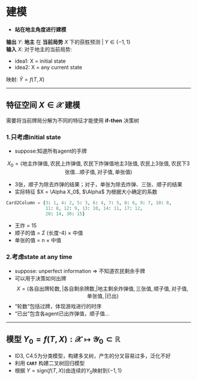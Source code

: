 # 建模
- **站在地主角度进行建模**

**输出** $Y$: **地主** 在 **当前局势** $X$ 下的获胜预测 | $Y \in \{-1,1\}$\
**输入** $X$: 对于地主的当前局势:
- idea1: X = initial state
- idea2: X = any current state 

映射: $\hat{Y} = f(T, X)$

---

## 特征空间 $X \in \mathcal{X}$ 建模
需要将当前牌局分解为不同的特征才能使用 **if-then** 决策树
### 1.只考虑initial state
- suppose:知道所有agent的手牌

$$
X_0 = (\text{地主炸弹值},\text{农民上炸弹值},\text{农民下炸弹值}\text{地主3张值},\text{农民上3张值},\text{农民下3张值}\text{...顺子值},\text{对子值},\text{单张值})
$$
- 3张，顺子为除去炸弹的结果；对子，单张为除去炸弹、三张、顺子的结果
- 实际特征 $X = \Alpha X_0$, $\Alpha$ 为根据大小确定的系数
```python
Card2Column = {3: 1, 4: 2, 5: 3, 6: 4, 7: 5, 8: 6, 9: 7, 10: 8,
               11: 8, 12: 9, 13: 10, 14: 11, 17: 12, 
               20: 14, 30: 15}
```
- 王炸 = 15
- 顺子的值 = $\Sigma$ (长度-4) $\times$ 中值
- 单张的值 = n $\times$ 中值
  
### 2.考虑state at any time
- suppose: unperfect information $\Rightarrow$ 不知道农民剩余手牌
- 可以用于决策如何出牌
$$
X = \left(\text{各自出牌轮数},|\text{各自剩余牌数},| \text{地主剩余炸弹值},\text{三张值},\text{顺子值},\text{对子值},\text{单张值},|\text{已出}\right)
$$
- “轮数”包括过牌，体现游戏进行的时序
- “已出”包含各agent已出炸弹值，顺子值...

---

## 模型 $Y_0=f(T,X): \mathcal{X} \mapsto \mathcal{Y}_0 \subset \mathbb{R}$
- ID3, C4.5为分类模型，构建多叉树，产生的分叉容易过多，泛化不好
- 利用 **`CART`** 构建二叉树回归模型
- 根据 $Y = \mathrm{sign}\left(f(T,X)\right)$由连续的$Y_0$映射到$\{-1,1\}$